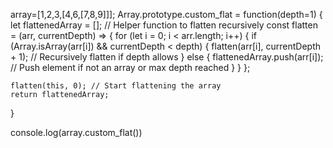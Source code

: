  <!-- The flat() method creates a new array with all sub-array elements concatenated into it recursively up to the specified depth. -->

 <!-- inbuilt flat()
 array=[1,2,3,[4,6,[7,8,9]]];
console.log(array.flat(1)) -->

<!-- Pollyfill -->
array=[1,2,3,[4,6,[7,8,9]]];
Array.prototype.custom_flat = function(depth=1) {
    let flattenedArray = [];
   // Helper function to flatten recursively
    const flatten = (arr, currentDepth) => {
        for (let i = 0; i < arr.length; i++) {
            if (Array.isArray(arr[i]) && currentDepth < depth) {
                flatten(arr[i], currentDepth + 1); // Recursively flatten if depth allows
            } else {
                flattenedArray.push(arr[i]); // Push element if not an array or max depth reached
            }
        }
    };

    flatten(this, 0); // Start flattening the array
    return flattenedArray;
}

console.log(array.custom_flat())
